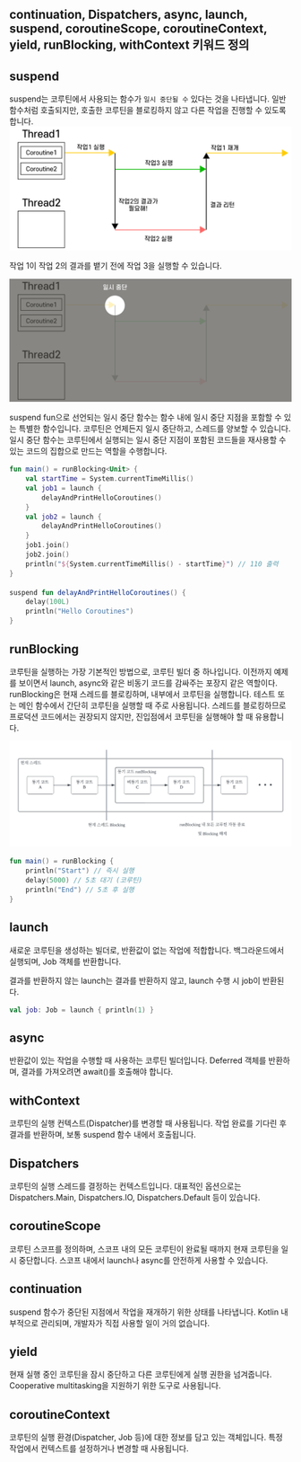 ## continuation, Dispatchers, async, launch, suspend, coroutineScope, coroutineContext, yield, runBlocking, withContext 키워드 정의

## suspend

suspend는 코루틴에서 사용되는 함수가 `일시 중단될 수` 있다는 것을 나타냅니다.
일반 함수처럼 호출되지만, 호출한 코루틴을 블로킹하지 않고 다른 작업을 진행할 수 있도록 합니다.
![alt text](./images/suspend_1.png)

작업 1이 작업 2의 결과를 뱉기 전에 작업 3을 실행할 수 있습니다.

![alt text](./images/suspend_2.png)

suspend fun으로 선언되는 일시 중단 함수는 함수 내에 일시 중단 지점을 포함할 수 있는 특별한 함수입니다. 코루틴은 언제든지 일시 중단하고, 스레드를 양보할 수 있습니다.
일시 중단 함수는 코루틴에서 실행되는 일시 중단 지점이 포함된 코드들을 재사용할 수 있는 코드의 집합으로 만드는 역할을 수행합니다.

```kotlin
fun main() = runBlocking<Unit> {
    val startTime = System.currentTimeMillis()
    val job1 = launch {
        delayAndPrintHelloCoroutines()
    }
    val job2 = launch {
        delayAndPrintHelloCoroutines()
    }
    job1.join()
    job2.join()
    println("${System.currentTimeMillis() - startTime}") // 110 출력
}

suspend fun delayAndPrintHelloCoroutines() {
    delay(100L)
    println("Hello Coroutines")
}

```

## runBlocking

코루틴을 실행하는 가장 기본적인 방법으로, 코루틴 빌더 중 하나입니다.
이전까지 예제를 보이면서 launch, async와 같은 비동기 코드를 감싸주는 포장지 같은 역할이다.
runBlocking은 현재 스레드를 블로킹하며, 내부에서 코루틴을 실행합니다. 테스트 또는 메인 함수에서 간단히 코루틴을 실행할 때 주로 사용됩니다.
스레드를 블로킹하므로 프로덕션 코드에서는 권장되지 않지만, 진입점에서 코루틴을 실행해야 할 때 유용합니다.

![alt text](image.png)

```kotlin
fun main() = runBlocking {
    println("Start") // 즉시 실행
    delay(5000) // 5초 대기 (코루틴)
    println("End") // 5초 후 실행
}
```

## launch

새로운 코루틴을 생성하는 빌더로, 반환값이 없는 작업에 적합합니다.
백그라운드에서 실행되며, Job 객체를 반환합니다.

결과를 반환하지 않는 launch는 결과를 반환하지 않고, launch 수행 시 job이 반환된다.

```kotlin
val job: Job = launch { println(1) }
```

## async

반환값이 있는 작업을 수행할 때 사용하는 코루틴 빌더입니다.
Deferred 객체를 반환하며, 결과를 가져오려면 await()를 호출해야 합니다.

## withContext

코루틴의 실행 컨텍스트(Dispatcher)를 변경할 때 사용됩니다.
작업 완료를 기다린 후 결과를 반환하며, 보통 suspend 함수 내에서 호출됩니다.

## Dispatchers

코루틴의 실행 스레드를 결정하는 컨텍스트입니다. 대표적인 옵션으로는 Dispatchers.Main, Dispatchers.IO, Dispatchers.Default 등이 있습니다.

## coroutineScope

코루틴 스코프를 정의하며, 스코프 내의 모든 코루틴이 완료될 때까지 현재 코루틴을 일시 중단합니다.
스코프 내에서 launch나 async를 안전하게 사용할 수 있습니다.

## continuation

suspend 함수가 중단된 지점에서 작업을 재개하기 위한 상태를 나타냅니다.
Kotlin 내부적으로 관리되며, 개발자가 직접 사용할 일이 거의 없습니다.

## yield

현재 실행 중인 코루틴을 잠시 중단하고 다른 코루틴에게 실행 권한을 넘겨줍니다.
Cooperative multitasking을 지원하기 위한 도구로 사용됩니다.

## coroutineContext

코루틴의 실행 환경(Dispatcher, Job 등)에 대한 정보를 담고 있는 객체입니다.
특정 작업에서 컨텍스트를 설정하거나 변경할 때 사용됩니다.
